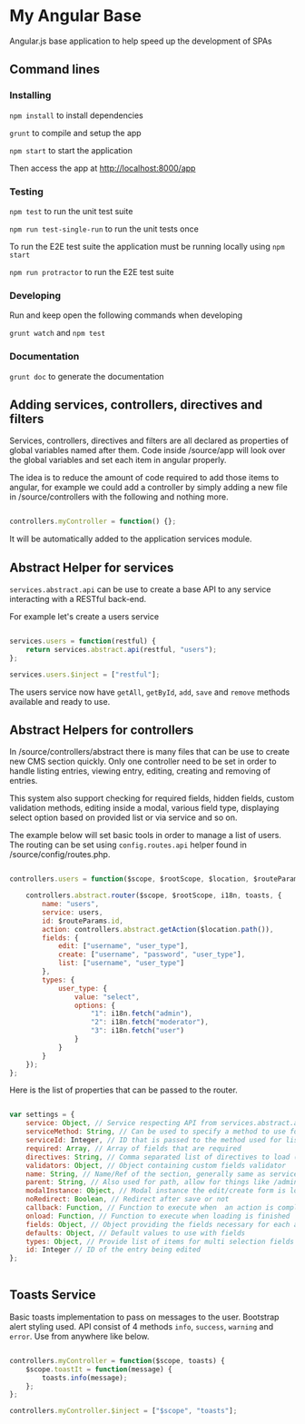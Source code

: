 # My Angular Base

Angular.js base application to help speed up the development of SPAs

## Command lines

### Installing

```npm install``` to install dependencies

```grunt``` to compile and setup the app

```npm start``` to start the application

Then access the app at [http://localhost:8000/app](http://localhost:8000/app)

### Testing 

```npm test``` to run the unit test suite

```npm run test-single-run``` to run the unit tests once

To run the E2E test suite the application must be running locally using ```npm start```

```npm run protractor``` to run the E2E test suite

### Developing

Run and keep open the following commands when developing

```grunt watch``` and ```npm test```

### Documentation

```grunt doc``` to generate the documentation

## Adding services, controllers, directives and filters

Services, controllers, directives and filters are all declared as properties of global variables named after them.
Code inside /source/app will look over the global variables and set each item in angular properly.

The idea is to reduce the amount of code required to add those items to angular, for example we could add a controller 
by simply adding a new file in /source/controllers with the following and nothing more.

```javascript

controllers.myController = function() {};

```

It will be automatically added to the application services module.

## Abstract Helper for services

`services.abstract.api` can be use to create a base API to any service interacting with a RESTful back-end.

For example let's create a users service

```javascript

services.users = function(restful) {
	return services.abstract.api(restful, "users");
};

services.users.$inject = ["restful"];

```

The users service now have `getAll`, `getById`, `add`, `save` and `remove` methods available and ready to use.

## Abstract Helpers for controllers

In /source/controllers/abstract there is many files that can be use to create new CMS section quickly. Only one controller
need to be set in order to handle listing entries, viewing entry, editing, creating and removing of entries.

This system also support checking for required fields, hidden fields, custom validation methods, editing inside a modal,
various field type, displaying select option based on provided list or via service and so on. 

The example below will set basic tools in order to manage a list of users.
The routing can be set using `config.routes.api` helper found in /source/config/routes.php.

```javascript

controllers.users = function($scope, $rootScope, $location, $routeParams, i18n, toasts, users) {

	controllers.abstract.router($scope, $rootScope, i18n, toasts, {
		name: "users",
		service: users,
		id: $routeParams.id,
		action: controllers.abstract.getAction($location.path()),
		fields: {
			edit: ["username", "user_type"],
			create: ["username", "password", "user_type"],
			list: ["username", "user_type"]
		},
		types: {
			user_type: {
				value: "select",
				options: {
					"1": i18n.fetch("admin"),
					"2": i18n.fetch("moderator"),
					"3": i18n.fetch("user")
				}
			}
		}
	});
};


```

Here is the list of properties that can be passed to the router.

```javascript

var settings = {
	service: Object, // Service respecting API from services.abstract.api
	serviceMethod: String, // Can be used to specify a method to use for fetching data
	serviceId: Integer, // ID that is passed to the method used for listing items
	required: Array, // Array of fields that are required
	directives: String, // Comma separated list of directives to load (works with abstract_loader)
	validators: Object, // Object containing custom fields validator
	name: String, // Name/Ref of the section, generally same as service name used for path
	parent: String, // Also used for path, allow for things like /admin/users and so on
	modalInstance: Object, // Modal instance the edit/create form is loaded into (will be closed on save)
	noRedirect: Boolean, // Redirect after save or not
	callback: Function, // Function to execute when  an action is completed
	onload: Function, // Function to execute when loading is finished
	fields: Object, // Object providing the fields necessary for each action
	defaults: Object, // Default values to use with fields
	types: Object, // Provide list of items for multi selection fields
	id: Integer // ID of the entry being edited
};
	
```


## Toasts Service

Basic toasts implementation to pass on messages to the user. Bootstrap alert styling used.
API consist of 4 methods `info`, `success`, `warning` and `error`. Use from anywhere like below.

```javascript

controllers.myController = function($scope, toasts) {
	$scope.toastIt = function(message) {
		toasts.info(message);
	};
};

controllers.myController.$inject = ["$scope", "toasts"];

```